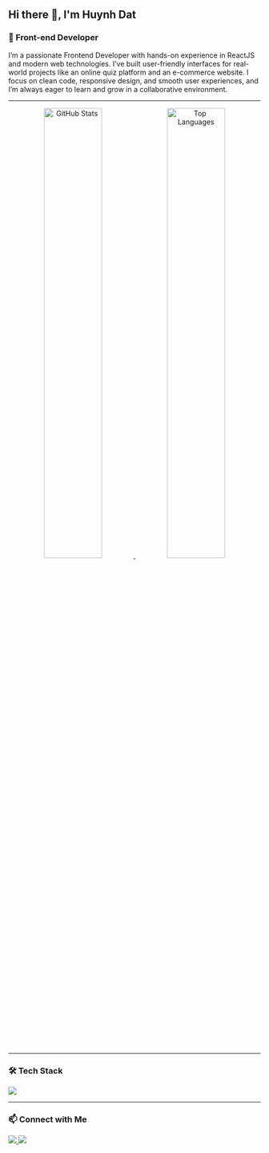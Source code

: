 <h2 align="start">Hi there 👋, I'm Huynh Dat</h2>

<h3 align="start">🚀 Front-end Developer</h3>

<p align="start">
I’m a passionate Frontend Developer with hands-on experience in ReactJS and modern web technologies. I’ve built user-friendly interfaces for real-world projects like an online quiz platform and an e-commerce website. I focus on clean code, responsive design, and smooth user experiences, and I’m always eager to learn and grow in a collaborative environment.
</p>

---

<div align="center">
  <a href="https://github.com/1dathuynh" title="Huynh Dat">
    <img width="48%" 
         src="https://github-readme-stats.vercel.app/api?username=1dathuynh&theme=synthwave&show_icons=true" 
         alt="GitHub Stats" />
  </a>
  
  <a href="https://github.com/1dathuynh" title="Huynh Dat">
    <img width="48%" 
         src="https://github-readme-stats.vercel.app/api/top-langs/?username=1dathuynh&layout=compact&theme=synthwave" 
         alt="Top Languages" />
  </a>
</div>

---

<h3 align="start">🛠️ Tech Stack</h3>

<p align="start">
  <img src="https://skillicons.dev/icons?i=react,html,css,js,ts,tailwind,bootstrap,git,github,vite,sass,nextjs,nodejs,nestjs,mongodb" />
</p>

---

<h3 align="start">📫 Connect with Me</h3>

<p align="start">
  <a href="https://www.linkedin.com/in/huynhdat" target="_blank">
    <img src="https://img.shields.io/badge/LinkedIn-0077B5?logo=linkedin&logoColor=white" />
  </a>
  <a href="mailto:dathuynh1221212@gmail.com">
    <img src="https://img.shields.io/badge/Gmail-D14836?logo=gmail&logoColor=white" />
  </a>
</p>
